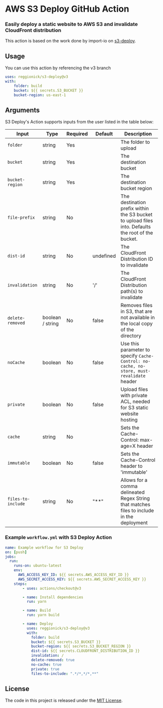 # AWS S3 Deploy GitHub Action

### Easily deploy a static website to AWS S3 and invalidate CloudFront distribution

This action is based on the work done by import-io on [s3-deploy](https://www.npmjs.com/package/s3-deploy).

## Usage

You can use this action by referencing the v3 branch

```yaml
uses: reggionick/s3-deploy@v3
with:
    folder: build
    bucket: ${{ secrets.S3_BUCKET }}
    bucket-region: us-east-1
```

## Arguments

S3 Deploy's Action supports inputs from the user listed in the table below:

 Input              | Type             | Required | Default    | Description
--------------------| ---------------- | -------- | ---------- | -----------
| `folder`           | string           | Yes      |            | The folder to upload
| `bucket`           | string           | Yes      |            | The destination bucket
| `bucket-region`    | string           | Yes      |            | The destination bucket region
| `file-prefix`      | string           | No       |            | The destination prefix within the S3 bucket to upload files into. Defaults the root of the bucket.
| `dist-id`          | string           | No       | undefined  | The CloudFront Distribution ID to invalidate
| `invalidation`     | string           | No       | '/'        | The CloudFront Distribution path(s) to invalidate
| `delete-removed`   | boolean / string | No       | false      | Removes files in S3, that are not available in the local copy of the directory
| `noCache`          | boolean          | No       | false      | Use this parameter to specify `Cache-Control: no-cache, no-store, must-revalidate` header
| `private`          | boolean          | No       | false      | Upload files with private ACL, needed for S3 static website hosting
| `cache`            | string           | No       |            | Sets the Cache-Control: max-age=X header
| `immutable`        | boolean          | No       | false      | Sets the Cache-Control header to 'immutable'
| `files-to-include` | string           | No       | "**"       | Allows for a comma delineated Regex String that matches files to include in the deployment


### Example `workflow.yml` with S3 Deploy Action

```yaml
name: Example workflow for S3 Deploy
on: [push]
jobs:
  run:
    runs-on: ubuntu-latest
    env:
      AWS_ACCESS_KEY_ID: ${{ secrets.AWS_ACCESS_KEY_ID }}
      AWS_SECRET_ACCESS_KEY: ${{ secrets.AWS_SECRET_ACCESS_KEY }}
    steps:
        - uses: actions/checkout@v3

        - name: Install dependencies
          run: yarn

        - name: Build
          run: yarn build

        - name: Deploy
          uses: reggionick/s3-deploy@v3
          with:
            folder: build
            bucket: ${{ secrets.S3_BUCKET }}
            bucket-region: ${{ secrets.S3_BUCKET_REGION }}
            dist-id: ${{ secrets.CLOUDFRONT_DISTRIBUTION_ID }}
            invalidation: /
            delete-removed: true
            no-cache: true
            private: true
            files-to-include: ".*/*,*/*,**"
```

## License

The code in this project is released under the [MIT License](LICENSE).
